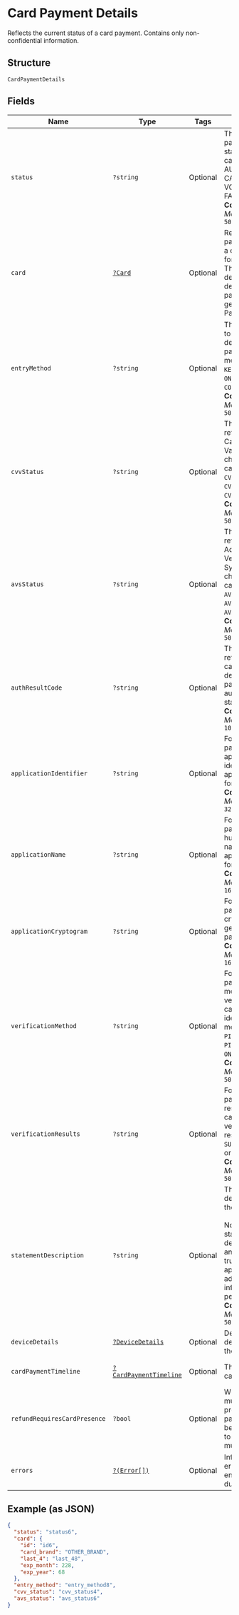 
# Card Payment Details

Reflects the current status of a card payment. Contains only non-confidential information.

## Structure

`CardPaymentDetails`

## Fields

| Name | Type | Tags | Description | Getter | Setter |
|  --- | --- | --- | --- | --- | --- |
| `status` | `?string` | Optional | The card payment's current state. The state can be AUTHORIZED, CAPTURED, VOIDED, or<br>FAILED.<br>**Constraints**: *Maximum Length*: `50` | getStatus(): ?string | setStatus(?string status): void |
| `card` | [`?Card`](../../doc/models/card.md) | Optional | Represents the payment details of a card to be used for payments. These<br>details are determined by the payment token generated by Web Payments SDK. | getCard(): ?Card | setCard(?Card card): void |
| `entryMethod` | `?string` | Optional | The method used to enter the card's details for the payment. The method can be<br>`KEYED`, `SWIPED`, `EMV`, `ON_FILE`, or `CONTACTLESS`.<br>**Constraints**: *Maximum Length*: `50` | getEntryMethod(): ?string | setEntryMethod(?string entryMethod): void |
| `cvvStatus` | `?string` | Optional | The status code returned from the Card Verification Value (CVV) check. The code can be<br>`CVV_ACCEPTED`, `CVV_REJECTED`, or `CVV_NOT_CHECKED`.<br>**Constraints**: *Maximum Length*: `50` | getCvvStatus(): ?string | setCvvStatus(?string cvvStatus): void |
| `avsStatus` | `?string` | Optional | The status code returned from the Address Verification System (AVS) check. The code can be<br>`AVS_ACCEPTED`, `AVS_REJECTED`, or `AVS_NOT_CHECKED`.<br>**Constraints**: *Maximum Length*: `50` | getAvsStatus(): ?string | setAvsStatus(?string avsStatus): void |
| `authResultCode` | `?string` | Optional | The status code returned by the card issuer that describes the payment's<br>authorization status.<br>**Constraints**: *Maximum Length*: `10` | getAuthResultCode(): ?string | setAuthResultCode(?string authResultCode): void |
| `applicationIdentifier` | `?string` | Optional | For EMV payments, the application ID identifies the EMV application used for the payment.<br>**Constraints**: *Maximum Length*: `32` | getApplicationIdentifier(): ?string | setApplicationIdentifier(?string applicationIdentifier): void |
| `applicationName` | `?string` | Optional | For EMV payments, the human-readable name of the EMV application used for the payment.<br>**Constraints**: *Maximum Length*: `16` | getApplicationName(): ?string | setApplicationName(?string applicationName): void |
| `applicationCryptogram` | `?string` | Optional | For EMV payments, the cryptogram generated for the payment.<br>**Constraints**: *Maximum Length*: `16` | getApplicationCryptogram(): ?string | setApplicationCryptogram(?string applicationCryptogram): void |
| `verificationMethod` | `?string` | Optional | For EMV payments, the method used to verify the cardholder's identity. The method can be<br>`PIN`, `SIGNATURE`, `PIN_AND_SIGNATURE`, `ON_DEVICE`, or `NONE`.<br>**Constraints**: *Maximum Length*: `50` | getVerificationMethod(): ?string | setVerificationMethod(?string verificationMethod): void |
| `verificationResults` | `?string` | Optional | For EMV payments, the results of the cardholder verification. The result can be<br>`SUCCESS`, `FAILURE`, or `UNKNOWN`.<br>**Constraints**: *Maximum Length*: `50` | getVerificationResults(): ?string | setVerificationResults(?string verificationResults): void |
| `statementDescription` | `?string` | Optional | The statement description sent to the card networks.<br><br>Note: The actual statement description varies and is likely to be truncated and appended with<br>additional information on a per issuer basis.<br>**Constraints**: *Maximum Length*: `50` | getStatementDescription(): ?string | setStatementDescription(?string statementDescription): void |
| `deviceDetails` | [`?DeviceDetails`](../../doc/models/device-details.md) | Optional | Details about the device that took the payment. | getDeviceDetails(): ?DeviceDetails | setDeviceDetails(?DeviceDetails deviceDetails): void |
| `cardPaymentTimeline` | [`?CardPaymentTimeline`](../../doc/models/card-payment-timeline.md) | Optional | The timeline for card payments. | getCardPaymentTimeline(): ?CardPaymentTimeline | setCardPaymentTimeline(?CardPaymentTimeline cardPaymentTimeline): void |
| `refundRequiresCardPresence` | `?bool` | Optional | Whether the card must be physically present for the payment to<br>be refunded.  If set to `true`, the card must be present. | getRefundRequiresCardPresence(): ?bool | setRefundRequiresCardPresence(?bool refundRequiresCardPresence): void |
| `errors` | [`?(Error[])`](../../doc/models/error.md) | Optional | Information about errors encountered during the request. | getErrors(): ?array | setErrors(?array errors): void |

## Example (as JSON)

```json
{
  "status": "status6",
  "card": {
    "id": "id6",
    "card_brand": "OTHER_BRAND",
    "last_4": "last_48",
    "exp_month": 228,
    "exp_year": 68
  },
  "entry_method": "entry_method8",
  "cvv_status": "cvv_status4",
  "avs_status": "avs_status6"
}
```

